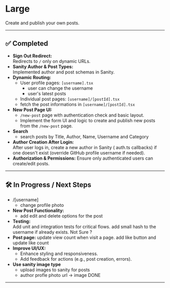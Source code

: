 # Large

Create and publish your own posts.

---

## ✅ Completed

- **Sign Out Redirect:**  
  Redirects to `/` only on dynamic URLs.
- **Sanity Author & Post Types:**  
  Implemented author and post schemas in Sanity.
- **Dynamic Routing:**  
  - User profile pages: `[username].tsx`
    - user can change the username
    - user's latest posts
  - Individual post pages: `[username]/[postId].tsx`
  - fetch the post informations in `[username]/[postId].tsx`
- **New Post Page UI:**  
  - `/new-post` page with authentication check and basic layout.
  - Implement the form UI and logic to create and publish new posts from the `/new-post` page.
- **Search**
  - search posts by Title, Author, Name, Username and Category
- **Author Creation After Login:**  
  After user logs in, create a new author in Sanity ( auth.ts  callbacks) if one doesn't exist (override GitHub profile username if needed).
- **Authorization & Permissions:** 
  Ensure only authenticated users can create/edit posts.
---

## 🛠️ In Progress / Next Steps
- /[username]
  - change profile photo
- **New Post Functionality:** 
  - add edit and delete options for the post
- **Testing:**  
  Add unit and integration tests for critical flows.
  add small hash to the username if already exists. Not Sure ?
- **Post page:**
  update view count when visit a page.
  add like button and update like count
- **Improve UI/UX:**  
  - Enhance styling and responsiveness.
  - Add feedback for actions (e.g., post creation, errors).
- **Use sanity image type**
  - upload images to sanity for posts
  - author profle photo url -> image DONE
---
